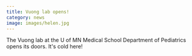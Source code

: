 ```yaml
---
title: Vuong lab opens!
category: news
image: images/helen.jpg
---
```


The Vuong lab at the U of MN Medical School Department of Pediatrics opens its doors. It's cold here!